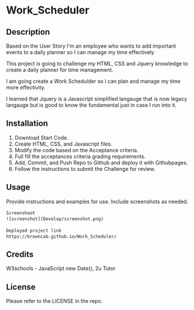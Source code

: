 # Work_Scheduler

## Description
Based on the User Story I'm an employee  who wants to add important events to a daily planner so I can manage my time effectively

This project is going to challenge my HTML, CSS and Jquery knowledge to create a daily planner for time management.

I am going create a Work Schedulder so I can plan and manage my time more effectivity.

I learned that Jquery is a Javascript simplified langauge that is now legacy langauge but is good to know the fundamental just in case I run into it. 

## Installation
1. Download Start Code.
2. Create HTML, CSS, and Javascript files.
3. Modify the code based on the Acceptance criteria.
4. Full fill the acceptances criteria grading requirements.
5. Add, Commit, and Push Repo to Github and deploy it with Githubpages.
6. Follow the instructions to submit the Challenge for review.

## Usage
Provide instructions and examples for use. Include screenshots as needed. 

    
    Screenshoot
    ![screenshot](Develop/screenshot.png)

    Deployed project link
    https://browncab.github.io/Work_Scheduler/

    

## Credits
W3schools - JavaScript new Date(), 2u Tutor

## License
Please refer to the LICENSE in the repo.